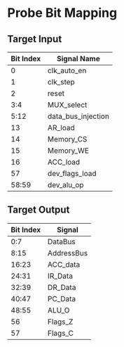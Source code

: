 # Probe Bit Mapping

## Target Input

Bit Index | Signal Name
-|-
0 | clk_auto_en
1 | clk_step
2 | reset
3:4 | MUX_select
5:12 | data_bus_injection
13 | AR_load
14 | Memory_CS
15 | Memory_WE
16 | ACC_load
57 | dev_flags_load
58:59 | dev_alu_op

## Target Output

Bit Index | Signal
-|-
0:7 | DataBus
8:15 | AddressBus
16:23 | ACC_data
24:31 | IR_Data
32:39 | DR_Data
40:47 | PC_Data
48:55 | ALU_O
56 | Flags_Z
57 | Flags_C